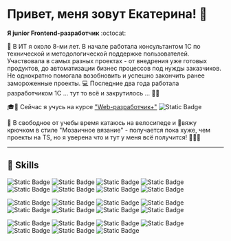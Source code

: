# Привет, меня зовут Екатерина! 🖖

**Я junior Frontend-разработчик** :octocat:

📆 В ИТ я около 8-ми лет. В начале работала консультантом 1С по технической и методологической поддержке пользователей.
Участвовала в самых разных проектах - от внедрения уже готовых продуктов, до автоматизации бизнес процессов под нужды
заказчиков.
Не однократно помогала возобновить и успешно закончить ранее замороженные проекты.
💻 Последние два года работала разработчиком 1С ... тут то всё и закрутилось ... 💫😍

🎓📝 Сейчас я учусь на
курсе ["Web-разработчик+"](https://practicum.yandex.ru/web-plus/) ![Static Badge](https://img.shields.io/badge/-grey?style=plastic&label=%20%20%20%20%20%20%20%20%20%20%20%20%20%20%2075%25&labelColor=green)

🚴 В свободное от учебы время катаюсь на велосипеде и 🧶вяжу крючком в стиле "Мозаичное вязание" - получается пока хуже, чем
проекты на TS, но я уверена что и тут у меня всё получится! 🌟🌟🌟

---
🔮 Skills
---
![Static Badge](https://img.shields.io/badge/HTML-%23FFFFFF?style=for-the-badge&logo=html5&logoColor=%23E34F26&color=%23FFFFFF)
![Static Badge](https://img.shields.io/badge/css-%23FFFFFF?style=for-the-badge&logo=css3&logoColor=%231572B6)
![Static Badge](https://img.shields.io/badge/javascript-%23FFFFFF?style=for-the-badge&logo=javascript&logoColor=%23F7DF1E)
![Static Badge](https://img.shields.io/badge/typescript-%23FFFFFF?style=for-the-badge&logo=typescript&logoColor=%2361DAFB)
![Static Badge](https://img.shields.io/badge/node.js-%23FFFFFF?style=for-the-badge&logo=node.js&logoColor=%23339933)
![Static Badge](https://img.shields.io/badge/webpack-%23FFFFFF?style=for-the-badge&logo=webpack&logoColor=%238DD6F9)
![Static Badge](https://img.shields.io/badge/npm-%23FFFFFF?style=for-the-badge&logo=npm&logoColor=%23CB3837)
![Static Badge](https://img.shields.io/badge/yarn-%23FFFFFF?style=for-the-badge&logo=yarn&logoColor=%232C8EBB)

![Static Badge](https://img.shields.io/badge/react-%23FFFFFF?style=for-the-badge&logo=react&logoColor=%2361DAFB&color=%23FFFFFF)
![Static Badge](https://img.shields.io/badge/CRA-%23FFFFFF?style=for-the-badge&logo=createreactapp&logoColor=%2309D3AC)
![Static Badge](https://img.shields.io/badge/react%20router-%23FFFFFF?style=for-the-badge&logo=reactrouter&logoColor=%23CA4245)
![Static Badge](https://img.shields.io/badge/redux-%23FFFFFF?style=for-the-badge&logo=redux&logoColor=%23764ABC)
![Static Badge](https://img.shields.io/badge/css%20modules-%23FFFFFF?style=for-the-badge&logo=cssmodules&logoColor=%23000000)
![Static Badge](https://img.shields.io/badge/sass-%23FFFFFF?style=for-the-badge&logo=sass&logoColor=%23CC6699)
![Static Badge](https://img.shields.io/badge/jest-%23FFFFFF?style=for-the-badge&logo=jest&logoColor=%23C21325)
![Static Badge](https://img.shields.io/badge/cypress-%23FFFFFF?style=for-the-badge&logo=cypress&logoColor=%2369D3A7)

![Static Badge](https://img.shields.io/badge/webstorm-%23FFFFFF?style=for-the-badge&logo=webstorm&logoColor=%23000000)
![Static Badge](https://img.shields.io/badge/git-%23FFFFFF?style=for-the-badge&logo=git&logoColor=%23F05032)
![Static Badge](https://img.shields.io/badge/github-%23FFFFFF?style=for-the-badge&logo=github&logoColor=%23181717)
![Static Badge](https://img.shields.io/badge/github%20pages-%23FFFFFF?style=for-the-badge&logo=githubpages&logoColor=%23222222)
![Static Badge](https://img.shields.io/badge/figma-%23FFFFFF?style=for-the-badge&logo=figma&logoColor=%23F24E1E)
![Static Badge](https://img.shields.io/badge/bem-%23FFFFFF?style=for-the-badge&logo=bem&logoColor=%23000000)
![Static Badge](https://img.shields.io/badge/markdown-%23FFFFFF?style=for-the-badge&logo=markdown&logoColor=%23000000)
















<!---
gudrum1983/gudrum1983 is a ✨ special ✨ repository because its `README.md` (this file) appears on your GitHub profile.
You can click the Preview link to take a look at your changes.
--->

